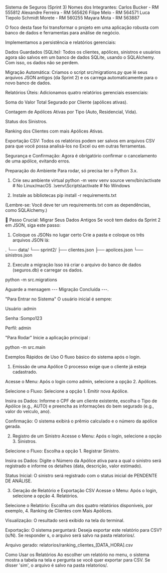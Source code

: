 Sistema de Seguros (Sprint 3)
Nomes dos Integrantes:
Carlos Bucker - RM 555812
Alexandre Ferreira - RM 565626
Filipe Melo - RM 564571
Luca Tiepolo Schmidt Morete - RM 560255
Mayara Mota - RM 563887

O foco desta fase foi transformar o projeto em uma aplicação robusta com banco de dados e ferramentas para análise de negócio.


Implementamos a persistência e relatórios gerenciais:

Dados Guardados (SQLite): Todos os clientes, apólices, sinistros e usuários agora são salvos em um banco de dados SQLite, usando o SQLAlchemy. Com isso, os dados não se perdem.

Migração Automática: Criamos o script src/migrations.py que lê seus arquivos JSON antigos (da Sprint 2) e os carrega automaticamente para o novo banco de dados.

Relatórios Úteis: Adicionamos quatro relatórios gerenciais essenciais:

Soma do Valor Total Segurado por Cliente (apólices ativas).

Contagem de Apólices Ativas por Tipo (Auto, Residencial, Vida).

Status dos Sinistros.

Ranking dos Clientes com mais Apólices Ativas.

Exportação CSV: Todos os relatórios podem ser salvos em arquivos CSV para que você possa analisá-los no Excel ou em outras ferramentas.

Segurança e Confirmação: Agora é obrigatório confirmar o cancelamento de uma apólice, evitando erros.

Preparação do Ambiente
Para rodar, só precisa ter o Python 3.x.

1. Crie seu ambiente virtual
python -m venv venv
source venv/bin/activate  # No Linux/macOS
.\venv\Scripts\activate   # No Windows

2. Instale as bibliotecas
pip install -r requirements.txt

(Lembre-se: Você deve ter um requirements.txt com as dependências, como SQLAlchemy.)

🔄 Passo Crucial: Migrar Seus Dados Antigos
Se você tem dados da Sprint 2 em JSON, siga este passo:

1. Coloque os JSONs no lugar certo
Crie a pasta e coloque os três arquivos JSON lá:

.
└── data/
    └── sprint2/
        ├── clientes.json
        ├── apolices.json
        └── sinistros.json

2. Execute a migração
Isso irá criar o arquivo do banco de dados (seguros.db) e carregar os dados.

python -m src.migrations

Aguarde a mensagem --- Migração Concluída ---.

"Para Entrar no Sistema"
O usuário inicial é sempre:

Usuário :admin

Senha :Sompo123

Perfil: admin

"Para Rodar"
Inicie a aplicação principal :

python -m src.main


Exemplos Rápidos de Uso
O fluxo básico do sistema após o login.

1. Emissão de uma Apólice
O processo exige que o cliente já esteja cadastrado.

Acesse o Menu: Após o login como admin, selecione a opção 2. Apólices.

Selecione o Fluxo: Selecione a opção 1. Emitir nova Apólice.

Insira os Dados: Informe o CPF de um cliente existente, escolha o Tipo de Apólice (e.g., AUTO) e preencha as informações do bem segurado (e.g., valor do veículo, ano).

Confirmação: O sistema exibirá o prêmio calculado e o número da apólice gerada.

2. Registro de um Sinistro
Acesse o Menu: Após o login, selecione a opção 3. Sinistros.

Selecione o Fluxo: Escolha a opção 1. Registrar Sinistro.

Insira os Dados: Digite o Número da Apólice ativa para a qual o sinistro será registrado e informe os detalhes (data, descrição, valor estimado).

Status Inicial: O sinistro será registrado com o status inicial de PENDENTE DE ANÁLISE.

3. Geração de Relatório e Exportação CSV
Acesse o Menu: Após o login, selecione a opção 4. Relatórios.

Selecione o Relatório: Escolha um dos quatro relatórios disponíveis, por exemplo, 4. Ranking de Clientes com Mais Apólices.

Visualização: O resultado será exibido na tela do terminal.

Exportação: O sistema perguntará: Deseja exportar este relatório para CSV? (s/N). Se responder s, o arquivo será salvo na pasta relatorios/.

Arquivo gerado: relatorios/ranking_clientes_[DATA_HORA].csv

Como Usar os Relatórios
Ao escolher um relatório no menu, o sistema mostra a tabela na tela e pergunta se você quer exportar para CSV. Se disser 'sim', o arquivo é salvo na pasta relatorios/.